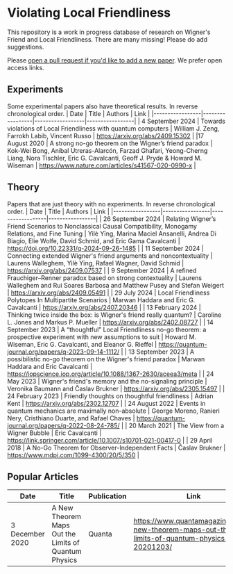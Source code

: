 # Violating Local Friendliness
This repository is a work in progress database of research on Wigner's Friend and Local Friendliness. There are many missing! Please do add suggestions.

Please [open a pull request if you'd like to add a new paper](https://github.com/unitaryfund/localfriendliness/edit/main/README.md). We prefer open access links.

## Experiments
Some experimental papers also have theoretical results. In reverse chronological order.
| Date | Title | Authors | Link |
|-----------------|-----------------|------------------|-----------------|
| 4 September 2024 | Towards violations of Local Friendliness with quantum computers | William J. Zeng, Farrokh Labib, Vincent Russo | https://arxiv.org/abs/2409.15302 |
|17 August 2020    | A strong no-go theorem on the Wigner’s friend paradox | Kok-Wei Bong, Aníbal Utreras-Alarcón, Farzad Ghafari, Yeong-Cherng Liang, Nora Tischler, Eric G. Cavalcanti, Geoff J. Pryde & Howard M. Wiseman | https://www.nature.com/articles/s41567-020-0990-x |

## Theory
Papers that are just theory with no experiments. In reverse chronological order.
| Date | Title | Authors | Link |
|-----------------|-----------------|------------------|-----------------|
| 26 September 2024 | Relating Wigner’s Friend Scenarios to Nonclassical Causal Compatibility, Monogamy Relations, and Fine Tuning | Yìlè Yīng, Marina Maciel Ansanelli, Andrea Di Biagio, Elie Wolfe, David Schmid, and Eric Gama Cavalcanti | 	https://doi.org/10.22331/q-2024-09-26-1485 |
| 11 September 2024 | Connecting extended Wigner's friend arguments and noncontextuality | Laurens Walleghem, Yìlè Yīng, Rafael Wagner, David Schmid | https://arxiv.org/abs/2409.07537 |
| 9 September 2024 | A refined Frauchiger–Renner paradox based on strong contextuality | Laurens Walleghem and Rui Soares Barbosa and Matthew Pusey and Stefan Weigert | https://arxiv.org/abs/2409.05491 |
| 29 July 2024 | Local Friendliness Polytopes In Multipartite Scenarios | Marwan Haddara and Eric G. Cavalcanti | https://arxiv.org/abs/2407.20346 |
| 13 February 2024 | Thinking twice inside the box: is Wigner's friend really quantum? | Caroline L. Jones and Markus P. Mueller | https://arxiv.org/abs/2402.08727 |
| 14 September 2023 | A “thoughtful” Local Friendliness no-go theorem: a prospective experiment with new assumptions to suit | Howard M. Wiseman, Eric G. Cavalcanti, and Eleanor G. Rieffel | https://quantum-journal.org/papers/q-2023-09-14-1112/ |
| 13 September 2023 | A possibilistic no-go theorem on the Wigner's friend paradox | Marwan Haddara and Eric Cavalcanti | https://iopscience.iop.org/article/10.1088/1367-2630/aceea3/meta |
| 24 May 2023 | Wigner's friend's memory and the no-signaling principle | Veronika Baumann and Časlav Brukner | https://arxiv.org/abs/2305.15497 |
| 24 February 2023 | Friendly thoughts on thoughtful friendliness | Adrian Kent | https://arxiv.org/abs/2302.12707 |
| 24 August 2022 | Events in quantum mechanics are maximally non-absolute | George Moreno, Ranieri Nery, Cristhiano Duarte, and  Rafael Chaves | https://quantum-journal.org/papers/q-2022-08-24-785/ |
| 20 March 2021     | The View from a Wigner Bubble | Eric Cavalcanti | https://link.springer.com/article/10.1007/s10701-021-00417-0 |
| 29 April 2018     | A No-Go Theorem for Observer-Independent Facts | Časlav Brukner | https://www.mdpi.com/1099-4300/20/5/350 |

## Popular Articles
| Date | Title | Publication | Link |
|-----------------|-----------------|------------------|-----------------|
|3 December 2020 | A New Theorem Maps Out the Limits of Quantum Physics | Quanta |https://www.quantamagazine.org/a-new-theorem-maps-out-the-limits-of-quantum-physics-20201203/|
